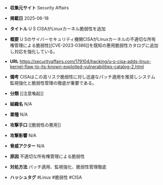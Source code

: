 - **収集元サイト**
Security Affairs

- **掲載日**
2025-06-18

- **タイトル**
U S CISAがLinuxカーネル脆弱性を追加

- **概要**
U Sのサイバーセキュリティ機関CISAがLinuxカーネルの不適切な所有権管理による脆弱性[[CVE-2023-0386]]を既知の悪用脆弱性カタログに追加し対応を強化している。

- **URL**
https://securityaffairs.com/179104/hacking/u-s-cisa-adds-linux-kernel-flaw-to-its-known-exploited-vulnerabilities-catalog-2.html

- **備考**
CISAはこの高リスク脆弱性に対し迅速なパッチ適用を推奨しシステム監視強化と脆弱性管理の徹底が重要である。

- **分類**
[[注意喚起]]

- **組織名**
N/A

- **業種**
N/A

- **攻撃手口**
[[脆弱性の悪用]]

- **攻撃影響**
N/A

- **脅威アクター**
N/A

- **原因**
不適切な所有権管理による脆弱性

- **対処方法**
パッチ適用、監視強化、脆弱性管理徹底

- **ハッシュタグ**
#Linux #脆弱性 #CISA
